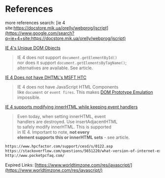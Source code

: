 # References
  
more references search: [ie 4 site:https://docstore.mik.ua/orelly/webprog/jscript](https://www.google.com/search?q=ie+4+site:https://docstore.mik.ua/orelly/webprog/jscript)
  
[IE 4's Unique DOM Objects ](https://www.tutorialspoint.com/javascript/javascript_ie4_dom.htm)

> IE 4 does not support `document.getElementById()`  
> nor does it support `document.getElementsByTagName()`;  
> alternatives are available. See article.
  
[IE 4 Does not have DHTML's MSFT HTC](https://web.archive.org/web/20070228155553/http://msdn.microsoft.com/workshop/components/htc/reference/htcref.asp)

> IE 4 does not have JavaScript HTML Components  
> like `document` or `event fires`. This makes 
> [DOM Prototype Emulation](https://web.archive.org/web/20070228234402/http://delete.me.uk/2004/09/ieproto.html) impossible.
  
[IE 4 supports modifying innerHTML while keeping event handlers](https://developer.mozilla.org/en-US/docs/Web/API/Element/insertAdjacentHTML)

> Even today, when setting innerHTML, event  
> handlers are destroyed. Use insertAdjacentHTML  
> to safely modify innerHTML. This is supported  
> in IE 4. Important to note, **not every**  
> **element supports this or innerHTML sets** - 
> see article.

```md
https://www.hpcfactor.com/support/cesd/s/0122.asp
https://stackoverflow.com/questions/5651220/what-version-of-internet-explorer-is-built-into-pocket-pc-4-20-build-14053
http://www.pocketpcfaq.com/
```
  
Expired Links: 
[https://www.worldtimzone.com/res/javascript/](https://www.worldtimzone.com/res/javascript/)
  